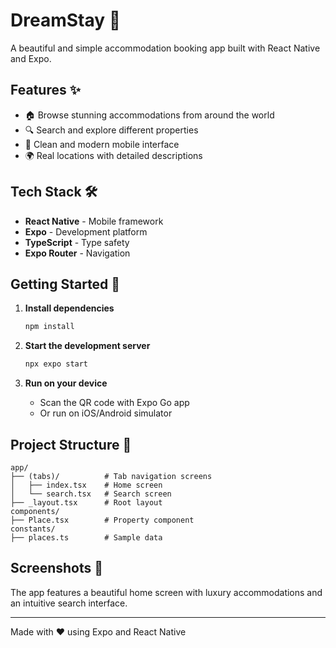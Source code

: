 # DreamStay 🏡

A beautiful and simple accommodation booking app built with React Native and Expo.

## Features ✨

- 🏠 Browse stunning accommodations from around the world
- 🔍 Search and explore different properties
- 📱 Clean and modern mobile interface
- 🌍 Real locations with detailed descriptions

## Tech Stack 🛠️

- **React Native** - Mobile framework
- **Expo** - Development platform
- **TypeScript** - Type safety
- **Expo Router** - Navigation

## Getting Started 🚀

1. **Install dependencies**
   ```bash
   npm install
   ```

2. **Start the development server**
   ```bash
   npx expo start
   ```

3. **Run on your device**
   - Scan the QR code with Expo Go app
   - Or run on iOS/Android simulator

## Project Structure 📁

```
app/
├── (tabs)/          # Tab navigation screens
│   ├── index.tsx    # Home screen
│   └── search.tsx   # Search screen
├── _layout.tsx      # Root layout
components/
├── Place.tsx        # Property component
constants/
├── places.ts        # Sample data
```

## Screenshots 📱

The app features a beautiful home screen with luxury accommodations and an intuitive search interface.

---

Made with ❤️ using Expo and React Native
